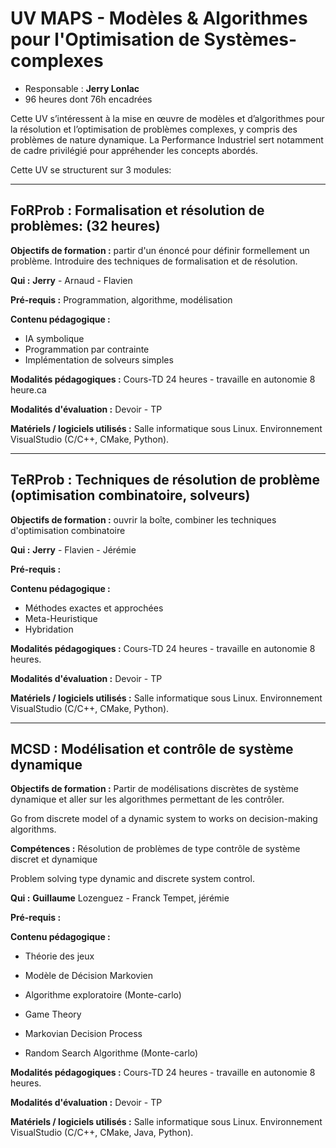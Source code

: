 # UV MAPS - Modèles & Algorithmes pour l'Optimisation de Systèmes-complexes

- Responsable : **Jerry Lonlac** 
- 96 heures dont 76h encadrées

Cette UV s’intéressent à la mise en œuvre de modèles et d’algorithmes pour la résolution et l’optimisation de problèmes complexes, y compris des problèmes de nature dynamique. La Performance Industriel sert notamment de cadre privilégié pour appréhender les concepts abordés.

Cette UV se structurent sur 3 modules: 


---
## FoRProb : Formalisation et résolution de problèmes: (32 heures)


**Objectifs de formation :** partir d'un énoncé pour définir formellement un problème.
Introduire des techniques de formalisation et de résolution.

**Qui :** **Jerry** - Arnaud - Flavien

**Pré-requis :** Programmation, algorithme, modélisation

**Contenu pédagogique :** 

- IA symbolique
- Programmation par contrainte
- Implémentation de solveurs simples

**Modalités pédagogiques :** Cours-TD 24 heures - travaille en autonomie 8 heure.ca

**Modalités d'évaluation :** Devoir - TP

**Matériels / logiciels utilisés :** Salle informatique sous Linux. Environnement VisualStudio (C/C++, CMake, Python).


---
## TeRProb : Techniques de résolution de problème (optimisation combinatoire, solveurs)


**Objectifs de formation :** ouvrir la boîte, combiner les techniques d'optimisation combinatoire

**Qui :** **Jerry** - Flavien - Jérémie

**Pré-requis :** 

**Contenu pédagogique :** 

- Méthodes exactes et approchées 
- Meta-Heuristique
- Hybridation
 
**Modalités pédagogiques :** Cours-TD 24 heures - travaille en autonomie 8 heures.

**Modalités d'évaluation :** Devoir - TP

**Matériels / logiciels utilisés :** Salle informatique sous Linux. Environnement VisualStudio (C/C++, CMake, Python).


---

## MCSD : Modélisation et contrôle de système dynamique


**Objectifs de formation :** Partir de modélisations discrètes de système dynamique et aller sur les algorithmes permettant de les contrôler.

Go from discrete model of a dynamic system to works on decision-making algorithms.

**Compétences :** Résolution de problèmes de type contrôle de système discret et dynamique

Problem solving type dynamic and discrete system control.


**Qui :** **Guillaume** Lozenguez - Franck Tempet, jérémie

**Pré-requis :** 

**Contenu pédagogique :** 

- Théorie des jeux
- Modèle de Décision Markovien
- Algorithme exploratoire (Monte-carlo)


- Game Theory
- Markovian Decision Process
- Random Search Algorithme (Monte-carlo)

**Modalités pédagogiques :** Cours-TD 24 heures - travaille en autonomie 8 heures.

**Modalités d'évaluation :** Devoir - TP

**Matériels / logiciels utilisés :** Salle informatique sous Linux. Environnement VisualStudio (C/C++, CMake, Java, Python).


<!-- 

- Parallèle thématique Auto. cf. eric

-->
